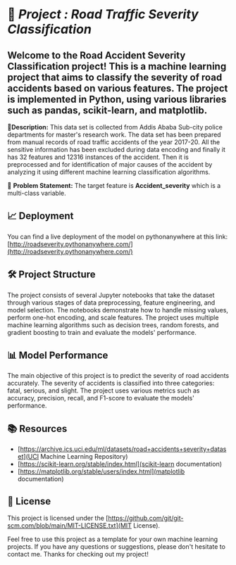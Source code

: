 
# 🚦 *Project : Road Traffic Severity Classification*
## Welcome to the Road Accident Severity Classification project! This is a machine learning project that aims to classify the severity of road accidents based on various features. The project is implemented in Python, using various libraries such as pandas, scikit-learn, and matplotlib.


🧾**Description:** This data set is collected from Addis Ababa Sub-city police departments for master's research 
work. The data set has been prepared from manual records of road traffic accidents of the year 2017-20. 
All the sensitive information has been excluded during data encoding and finally it has 32 features and 12316 instances of the accident. 
Then it is preprocessed and for identification of major causes of the 
accident by analyzing it using different machine learning classification algorithms. 



🧭 **Problem Statement:** The target feature is **Accident\_severity** which is a multi-class variable.
 
## 📈  Deployment
 You can find a live deployment of the model on pythonanywhere at this link: [http://roadseverity.pythonanywhere.com/](http://roadseverity.pythonanywhere.com/)
 
##  🛠️	Project Structure

The project consists of several Jupyter notebooks that take the dataset through various stages of data preprocessing, feature engineering, and model selection. The notebooks demonstrate how to handle missing values, perform one-hot encoding, and scale features. The project uses multiple machine learning algorithms such as decision trees, random forests, and gradient boosting to train and evaluate the models' performance.

## 📊 Model Performance

The main objective of this project is to predict the severity of road accidents accurately. The severity of accidents is classified into three categories: fatal, serious, and slight. The project uses various metrics such as accuracy, precision, recall, and F1-score to evaluate the models' performance.

## 📚 Resources
 * [https://archive.ics.uci.edu/ml/datasets/road+accidents+severity+dataset](UCI Machine Learning Repository)
 * [https://scikit-learn.org/stable/index.html](scikit-learn documentation)
 * [https://matplotlib.org/stable/users/index.html](matplotlib documentation)

## 📝 License

This project is licensed under the [https://github.com/git/git-scm.com/blob/main/MIT-LICENSE.txt](MIT License).

Feel free to use this project as a template for your own machine learning projects. If you have any questions or suggestions, please don't hesitate to contact me. Thanks for checking out my project!
